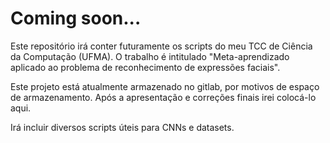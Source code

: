 # Coming soon...

Este repositório irá conter futuramente os scripts do meu TCC de Ciência da Computação (UFMA).
O trabalho é intitulado "Meta-aprendizado aplicado ao problema de reconhecimento de expressões faciais".

Este projeto está atualmente armazenado no gitlab, por motivos de espaço de armazenamento.
Após a apresentação e correções finais irei colocá-lo aqui.

Irá incluir diversos scripts úteis para CNNs e datasets.
